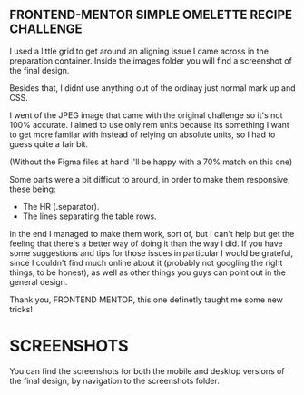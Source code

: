 ## FRONTEND-MENTOR SIMPLE OMELETTE RECIPE CHALLENGE

I used a little grid to get around an aligning issue I came across in the preparation container. Inside the images folder you will find a screenshot of the final design. 

Besides that, I didnt use anything out of the ordinay just normal mark up and CSS.

I went of the JPEG image that came with the original challenge so it's not 100% accurate. 
I aimed to use only rem units because its something I want to get more familar with instead of relying on absolute units, so I had to guess quite a fair bit.

(Without the Figma files at hand i'll be happy with a 70% match on this one)

Some parts were a bit difficut to around, in order to make them responsive; these being: 
- The HR (.separator).
- The lines separating the table rows. 

In the end I managed to make them work, sort of, but I can't help but get the feeling that there's a better way of doing it than the way I did. 
If you have some suggestions and tips for those issues in particular I would be grateful, since I couldn't find much online about it (probably not googling the right things, to be honest), as well as other things you guys can point out in the general design.

Thank you, FRONTEND MENTOR, this one definetly taught me some new tricks!

# SCREENSHOTS
You can find the screenshots for both the mobile and desktop versions of the final design, by navigation to the screenshots folder.